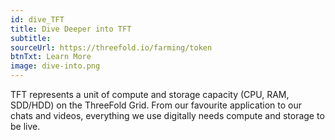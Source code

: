 ```yaml
---
id: dive_TFT
title: Dive Deeper into TFT
subtitle:
sourceUrl: https://threefold.io/farming/token
btnTxt: Learn More
image: dive-into.png
---
```


TFT represents a unit of compute and storage capacity (CPU, RAM, SDD/HDD) on the ThreeFold Grid. From our favourite application to our chats and videos, everything we use digitally needs compute and storage to be live.
